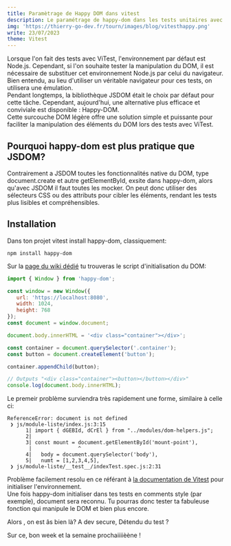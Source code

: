 ```yaml
---
title: Paramètrage de Happy DOM dans vitest
description: Le paramétrage de happy-dom dans les tests unitaires avec ViTest.
img: 'https://thierry-go-dev.fr/tourn/images/blog/vitesthappy.png'
write: 23/07/2023
theme: Vitest
---
```


Lorsque l'on fait des tests avec ViTest, l'environnement par défaut est Node.js. Cependant, si l'on souhaite tester la manipulation du DOM, il est nécessaire de substituer cet environnement Node.js par celui du navigateur.   
Bien entendu, au lieu d'utiliser un véritable navigateur pour ces tests, on utilisera une émulation.   
Pendant longtemps, la bibliothèque JSDOM était le choix par défaut pour cette tâche. Cependant, aujourd'hui, une alternative plus efficace et conviviale est disponible : Happy-DOM.   
Cette surcouche DOM légère offre une solution simple et puissante pour faciliter la manipulation des éléments du DOM lors des tests avec ViTest.   
   
 
## Pourquoi happy-dom est plus pratique que JSDOM?   
   

Contrairement a JSDOM toutes les fonctionnalités native du DOM, type document.create et autre getElementById, exsite dans happy-dom, alors qu'avec JSDOM il faut toutes les mocker.
On peut donc utiliser des sélecteurs CSS ou des attributs pour cibler les éléments, rendant les tests plus lisibles et compréhensibles.   
   
## Installation
   
Dans ton projet vitest install happy-dom, classiquement:   
```shell
npm install happy-dom
```
   

Sur la [page du wiki dédié](https://github.com/capricorn86/happy-dom/wiki/Getting-started) tu trouveras le script d'initialisation du DOM:   
```js
import { Window } from 'happy-dom';

const window = new Window({
   url: 'https://localhost:8080',
   width: 1024,
   height: 768
});
const document = window.document;

document.body.innerHTML = '<div class="container"></div>';

const container = document.querySelector('.container');
const button = document.createElement('button');

container.appendChild(button);

// Outputs "<div class="container"><button></button></div>"
console.log(document.body.innerHTML);   
```
   
Le premeir problème surviendra très rapidement une forme, similaire à celle ci:
```shell
ReferenceError: document is not defined
 ❯ js/module-liste/index.js:3:15
      1| import { dGEBId, dCrEl } from "../modules/dom-helpers.js";
      2| 
      3| const mount = document.getElementById('mount-point'),
       |               ^
      4|   body = document.querySelector('body'),
      5|   numt = [1,2,3,4,5],
 ❯ js/module-liste/__test__/indexTest.spec.js:2:31
 ```
Problème facilement resolu en ce référant à [la documentation de Vitest](https://vitest.dev/config/#environment) pour initialiser l'environnement.   
Une fois happy-dom initialiser dans tes tests en comments style (par exemple), document sera reconnu. Tu pourras donc tester ta fabuleuse fonction qui manipule le DOM et bien plus encore.   
   
Alors , on est âs bien là?
A dev secure, Détendu du test ?   
   
Sur ce, bon week et la semaine prochaiiiièène !   
   

